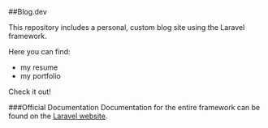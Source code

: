 ##Blog.dev

This repository includes a personal, custom blog site using the Laravel framework.  

Here you can find:
- my resume
- my portfolio

Check it out!


###Official Documentation
Documentation for the entire framework can be found on the <a href="http://laravel.com/docs/4.2">Laravel website</a>.

